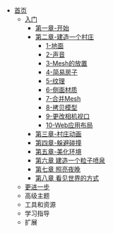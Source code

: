 * [首页](../../)
    * [入门](../)
        * [第一章-开始](../第一章-开始/)
        * [第二章-建造一个村庄](./)
            * [1-地面](./1-地面)
            * [2-声音](./2-声音)
            * [3-Mesh的放置](./3-Mesh的放置)
            * [4-简易房子](./4-简易房子)
            * [5-纹理](./5-纹理)
            * [6-侧面材质](./6-侧面材质)
            * [7-合并Mesh](./7-合并Mesh)
            * [8-拷贝模型](./8-拷贝模型)
            * [9-更改相机视口](./9-更改相机视口)
            * [10-Web应用布局](./10-Web应用布局)
        * [第三章-村庄动画](../第三章-村庄动画/)
        * [第四章-躲避碰撞](../第四章-躲避碰撞/)
        * [第五章-美化环境](../第五章-美化环境/)
        * [第六章 建造一个粒子喷泉](../第六章-建造一个粒子喷泉/)
        * [第七章 照亮夜晚](../第七章-照亮夜晚/)
        * [第八章 看见世界的方式](../第八章-看见世界的方式/)
    * [更进一步](../../更进一步/)
    * 高级主题
    * 工具和资源
    * 学习指导
    * 扩展